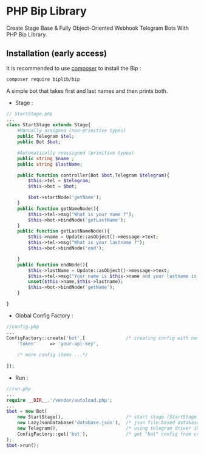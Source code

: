 # PHP Bip Library
Create Stage Base & Fully Object-Oriented Webhook Telegram Bots With PHP Bip Library.

Installation (early access)
------------
It is recommended to use [composer](https://getcomposer.org) to install the Bip :

```bash
composer require biplib/bip
```
A simple bot that takes first and last names and then prints both.
+ Stage :
```php
// StartStage.php
...
class StartStage extends Stage{
    #Manually assigned (non-primitive types)
    public Telegram $tel;
    public Bot $bot;

    #Automatically reassigned (primitive types)
    public string $name ;
    public string $lastName;

    public function controller(Bot $bot,Telegram $telegram){
        $this->tel = $telegram;
        $this->bot = $bot;

        $bot->startNode('getName');
    }
    public function getNameNode(){
        $this->tel->msg("What is your name ?");
        $this->bot->bindNode('getLastName');
    }
    public function getLastNameNode(){
        $this->name = Update::asObject()->message->text;
        $this->tel->msg("What is your lastname ?");
        $this->bot->bindNode('end');

    }
    public function endNode(){
        $this->lastName = Update::asObject()->message->text;
        $this->tel->msg("Your name is $this->name and your lastname is $this->lastName");
        unset($this->name,$this->lastname);
        $this->bot->bindNode('getName');
    }

}
```
+ Global Config Factory :
```php
//config.php
...
ConfigFactory::create('bot',[               /* creating config with name "bot"   */
    'token'     => 'your-api-key',
    
    /* more config items ...*/
    
]);
```
+ Run :
```php
//run.php
...
require __DIR__.'/vendor/autoload.php';
...
$bot = new Bot(
    new StartStage(),                       /* start stage (StartStage.php)       */
    new LazyJsonDatabase('database.json'),  /* json file-based database for test  */
    new Telegram(),                         /* using telegram driver in stage     */
    ConfigFactory::get('bot'),              /* get "bot" config from config.php   */
);
$bot->run();
```
